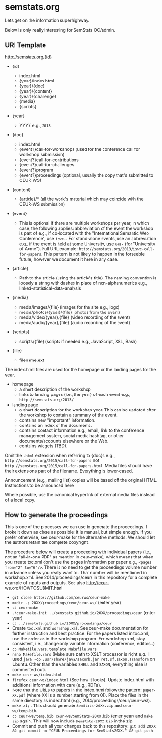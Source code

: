 # semstats.org
Lets get on the information superhighway.

Below is only really interesting for SemStats OC/admin.

## URI Template
http://semstats.org/{id}

* {id}
  * index.html
  * {year}/index.html
  * {year}/{doc}
  * {year}/{content}
  * {year}/{challenge}
  * {media}
  * {scripts}

* {year}
  * YYYY e.g., `2013`

* {doc}
  * index.html
  * {event?}call-for-workshops (used for the conference call for workshop submission)
  * {event?}call-for-contributions
  * {event?}call-for-challenges
  * {event?}program
  * {event?}proceedings (optional, usually the copy that's submitted to CEUR-WS)

* {content}
  * {article}/* (all the work's material which may coincide with the CEUR-WS submission)

* {event}
  * This is optional if there are multiple workshops per year, in which case, the following applies: abbreviation of the event the workshop is part of e.g., if co-located with the "International Semantic Web Conference", use `iswc-`. For stand-alone events, use an abbreviation e.g., if the event is held at some University, use `uoa-` (for "University of Acme"). Full URL example: `http://semstats.org/2013/iswc-call-for-papers`. This pattern is not likely to happen in the forseeble future, however we document it here in any case.

* {article}
  * Path to the article (using the article's title). The naming convention is loosely a string with dashes in place of non-alphanumerics e.g., linked-statistical-data-analysis

* {media}
  * media/images/{file} (images for the site e.g., logo)
  * media/photos/{year}/{file} (photos from the event)
  * media/video/{year}/{file} (video recording of the event)
  * media/audio/{year}/{file} (audio recording of the event)

* {scripts}
  * scripts/{file} (scripts if needed e.g., JavaScript, XSL, Bash)

* {file}
  * filename.ext

The index.html files are used for the homepage or the landing pages for the year.
* homepage
  * a short description of the workshop
  * links to landing pages (i.e., the year) of each event e.g., `http://semstats.org/2013/`
* landing page 
  * a short description for the workshop year. This can be updated after the workshop to contain a summary of the event.
  * contains new "important" information.
  * contains an index of the documents.
  * contains contact information e.g., email, link to the conference management system, social media hashtag, or other documents/accounts elsewhere on the Web.
  * contains widgets (TBD).

Omit the `.html` extension when referring to {doc}s e.g., `http://semstats.org/2015/call-for-papers` not `http://semstats.org/2015/call-for-papers.html`. Media files should have their extensions part of the filename. Everything is lower-cased.

Announcement (e.g., mailing list) copies will be based off the original HTML. Instructions to be announced here. 

Where possible, use the canonical hyperlink of external media files instead of a local copy.

## How to generate the proceedings
This is one of the processes we can use to generate the proceedings. I broke it down as close as possible; it is manual, but simple enough. If you prefer otherwise, see ceur-make for the alternative methods. We should let the authors retain the complete copyright.

The procedure below will create a proceeding with individual papers (i.e., not an "all-in-one PDF" as mention in ceur-make); which means that when you create toc.xml don't use the pages information per paper e.g., `<pages from="2" to="6"/>`. There is no need to get the proceedings volume number in advance unless you really want to. That number will be mentioned in workshop.xml. See 2014/proceedings/ceur/ in this repository for a complete example of inputs and outputs. See also http://ceur-ws.org/HOWTOSUBMIT.html

* `git clone https://github.com/ceurws/ceur-make`
* `mkdir -p 20XX/proceedings/ceur/ceur-ws/` (enter year)
* `cd ceur-make`
* `./ceur-make-init ../semstats.github.io/20XX/proceedings/ceur` (enter year)
* `cd ../semstats.github.io/20XX/proceedings/ceur`
* Create `toc.xml` and `workshop.xml`. See ceur-make documentation for further instruction and best practice. For the papers listed in toc.xml, use the order as in the workshop program. For workshop.xml, stay consistent, i.e., change only variable information (conference, editors..)
* `cp Makefile.vars.template Makefile.vars`
* `nano Makefile.vars` (Make sure path to XSLT processor is right e.g., I used `java -cp /usr/share/java/saxonb.jar net.sf.saxon.Transform` on Ubuntu. Other than the variables `SHELL` and `SAXON`, everything else is commented out).
* `make ceur-ws/index.html`
* `firefox ceur-ws/index.html` (See how it looks). Update index.html with additional information with care (e.g., RDFa).
* Note that the URLs to papers in the index.html follow the pattern: `paper-XX.pdf` (where XX is a number starting from 01). Place the files in the same directory as index.html (e.g., 2014/proceedings/ceur/ceur-ws/).
* `make zip` . This should generate `SemStats-20XX.zip` and `ceur-ws/temp.bib`.
* `cp ceur-ws/temp.bib ceur-ws/SemStats-20XX.bib` (enter year) and `make zip` again. This will now include `SemStats-20XX.bib` in the zip.
* Commit and push all your changes back to this repository: `git add 20XX && git commit -m "CEUR Proceedings for SemStats20XX." && git push`

